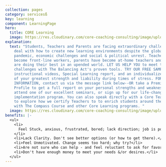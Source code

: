 ```yaml
---
collection: pages
category: servicesß
key: learning
component: LearningPage
hero:
  title: CORE Learning
  image: https://res.cloudinary.com/core-coaching-consulting/image/upload/v1596493058/pexels-pixabay-161154_uftaqi.jpg
explanation:
  text: "Students, Teachers and Parents are facing extraordinary challenges as we
    deal with how to create new learning environments despite the global
    pandemic, economic challenges and social & political unrest. Teachers have
    become front-line workers, parents have become at-home teachers and students
    are doing their best in an upended world. LET US HELP YOU to meet these
    challenges with The Balancing Act's proven tools. TRY OUR FREE SAMPLES:
    instructional videos, Special Learning report, and an individualized report
    of your greatest strength and liability during times of stress. FOR MORE
    INFORMATION, contact us via the message link below--OR take a Premium
    Profile to get a full report on your personal strengths and weaknesses,
    attend one of our excellent seminars, or sign up for our life-changing group
    implementation program. You can also speak directly with a Core Team member
    to explore how we certify Teachers to to enrich students around the world
    with The Compass Course and other Core Learning programs. "
  image: https://res.cloudinary.com/core-coaching-consulting/image/upload/v1600804117/abdelkader-ft-CcZzQcYGYC4-unsplash_jvaahu.jpg
benefits: |-
  <ul>
    <li>
      Feel Stuck, anxious, frustrated, bored; lack direction; job is poor fit.
    </li>
    <li>Lack Clarity. Don't see better options (or how to get there).</li>
    <li>Feel Unmotivated. Change seems too hard; why try?</li>
    <li>Are not sure who can help - and feel reluctant to ask for favors.</li>
    <li>Don't have enough money to meet your needs &/or desires.</li>
  </ul>
---
```

